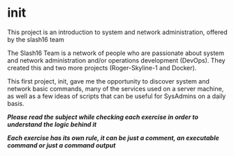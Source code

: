 # init
This project is an introduction to system and network administration, offered by the slash16 team

The Slash16 Team is a network of people who are passionate about system and network administration and/or operations development (DevOps).
They created this and two more projects (Roger-Skyline-1 and Docker).

This first project, init, gave me the opportunity to discover system and network basic commands, 
many of the services used on a server machine, as well as a few ideas of scripts that can be useful for 
SysAdmins on a daily basis.

***Please read the subject while checking each exercise in order to understand the logic behind it***

***Each exercise has its own rule, it can be just a comment, an executable command or just a command output***
